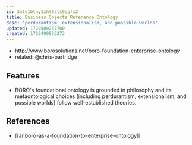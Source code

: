 ```yaml
---
id: 3mtq1btny1zhl8zts9qgfx2
title: Business Objects Reference Ontology
desc: 'perdurantism, extensionalism, and possible worlds'
updated: 1720500237700
created: 1720499926273
---
```


- http://www.borosolutions.net/boro-foundation-enterprise-ontology
- related: @chris-partridge

## Features

- BORO's foundational ontology is grounded in philosophy and its metaontological choices (including perdurantism, extensionalism, and possible worlds) follow well-established theories.

## References

- [[ar.boro-as-a-foundation-to-enterprise-ontology]]